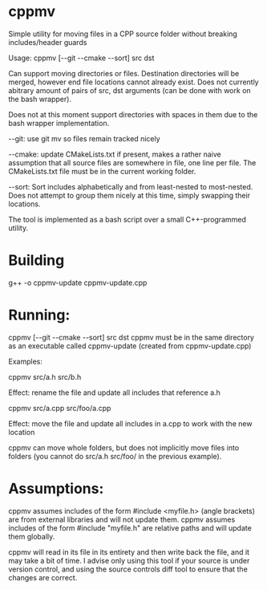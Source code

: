 cppmv
=====

Simple utility for moving files in a CPP source folder without breaking includes/header guards

Usage: cppmv [--git --cmake --sort] src dst

Can support moving directories or files. 
Destination directories will be merged, however end file locations cannot already exist.
Does not currently abitrary amount of pairs of src, dst arguments (can be done with work on the bash wrapper).

Does not at this moment support directories with spaces in them due to the bash wrapper implementation.

--git: use git mv so files remain tracked nicely

--cmake: update CMakeLists.txt if present, makes a rather naive assumption that all source files are somewhere in file, one line per file.
The CMakeLists.txt file must be in the current working folder.

--sort: Sort includes alphabetically and from least-nested to most-nested. Does not attempt to group them nicely at this time, simply swapping their locations.

The tool is implemented as a bash script over a small C++-programmed utility.

Building
=====

g++ -o cppmv-update cppmv-update.cpp


Running:
===== 

cppmv [--git --cmake --sort] src dst
cppmv must be in the same directory as an executable called cppmv-update (created from cppmv-update.cpp)

Examples:

cppmv src/a.h src/b.h

Effect: rename the file and update all includes that reference a.h

cppmv src/a.cpp src/foo/a.cpp

Effect: move the file and update all includes in a.cpp to work with the new location

cppmv can move whole folders, but does not implicitly move files into folders (you cannot do src/a.h src/foo/ in the previous example).


Assumptions:
=====

cppmv assumes includes of the form #include <myfile.h> (angle brackets) are from external libraries and will not update them.
cppmv assumes includes of the form #include "myfile.h" are relative paths and will update them globally.

cppmv will read in its file in its entirety and then write back the file, and it may take a bit of time. I advise only using this tool if your source is under version control, and using the source controls diff tool to ensure that the changes are correct.
